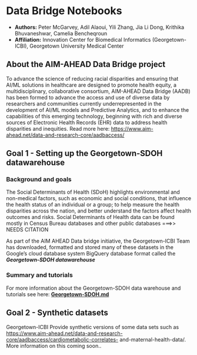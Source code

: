 # Data Bridge Notebooks
* **Authors:** Peter McGarvey, Adil Alaoui, Yili Zhang, Jia Li Dong, Krithika Bhuvaneshwar, Camelia Bencheqroun 
* **Affiliation:** Innovation Center for Biomedical Informatics (Georgetown-ICBI), Georgetown University Medical Center 

## About the AIM-AHEAD Data Bridge project
To advance the science of reducing racial disparities and ensuring that AI/ML solutions in healthcare are designed to promote health equity, a multidisciplinary, collaborative consortium, AIM-AHEAD Data Bridge (AADB) has been formed to advance the access and use of diverse data by researchers and communities currently underrepresented in the development of AI/ML models and Predictive Analytics, and to enhance the capabilities of this emerging technology, beginning with rich and diverse sources of Electronic Health Records (EHR) data to address health disparities and inequities. Read more here: https://www.aim-ahead.net/data-and-research-core/aadbaccess/

## Goal 1 - Setting up the Georgetown-SDOH datawarehouse

### Background and goals
The Social Determinants of Health (SDoH) highlights environmental and non-medical factors, such as economic and social conditions, that influence the health status of an individual or a group; to help measure the health disparities across the nation, and better understand the factors affect health outcomes and risks. Social Determinants of Health data can be found mostly in Census Bureau databases and other public databases ===>> NEEDS CITATION

As part of the AIM AHEAD Data bridge initiative, the Georgetown-ICBI Team has downloaded, formatted and stored many of these datasets in the Google’s cloud database system BigQuery database format called the **_Georgetown-SDOH datawarehouse_**

### Summary and tutorials
For more information about the Georgetown-SDOH data warehouse and tutorials see here: **[Georgetown-SDOH.md](https://github.com/ICBI/Data.Bridge.Notebooks/blob/main/Goal1_SDOH/01_Georgetown_SDOH.md)**

## Goal 2 - Synthetic datasets
Georgetown-ICBI Provide synthetic versions of some data sets such as https://www.aim-ahead.net/data-and-research-core/aadbaccess/cardiometabolic-correlates- and-maternal-health-data/. More information on this coming soon..









